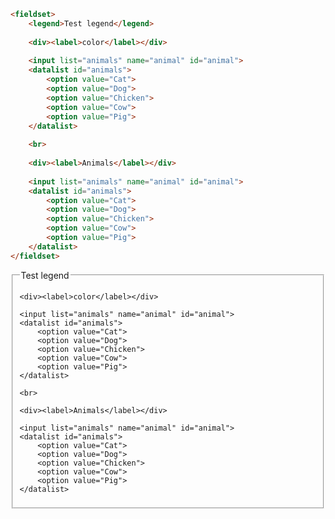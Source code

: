 

```html
<fieldset>
	<legend>Test legend</legend>
	
	<div><label>color</label></div>
		
	<input list="animals" name="animal" id="animal">
	<datalist id="animals">
		<option value="Cat">
		<option value="Dog">
		<option value="Chicken">
		<option value="Cow">
		<option value="Pig">
	</datalist>
		
	<br>
		
	<div><label>Animals</label></div>
		
	<input list="animals" name="animal" id="animal">
	<datalist id="animals">
		<option value="Cat">
		<option value="Dog">
		<option value="Chicken">
		<option value="Cow">
		<option value="Pig">
	</datalist>
</fieldset>
```

<fieldset>
	<legend>Test legend</legend>
	
	<div><label>color</label></div>
		
	<input list="animals" name="animal" id="animal">
	<datalist id="animals">
		<option value="Cat">
		<option value="Dog">
		<option value="Chicken">
		<option value="Cow">
		<option value="Pig">
	</datalist>
		
	<br>
		
	<div><label>Animals</label></div>
		
	<input list="animals" name="animal" id="animal">
	<datalist id="animals">
		<option value="Cat">
		<option value="Dog">
		<option value="Chicken">
		<option value="Cow">
		<option value="Pig">
	</datalist>
</fieldset>
